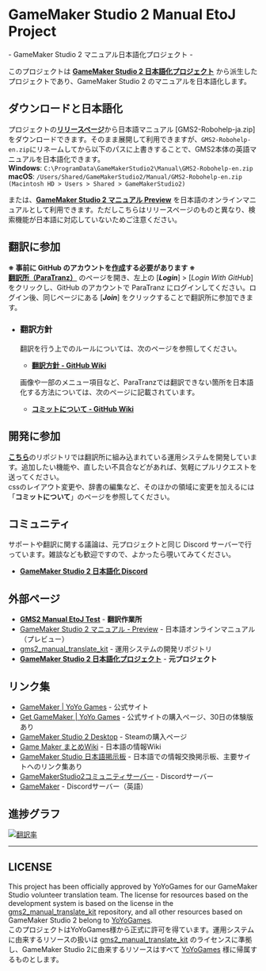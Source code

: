 # GameMaker Studio 2 Manual EtoJ Project
\- GameMaker Studio 2 マニュアル日本語化プロジェクト  \-  

このプロジェクトは **[GameMaker Studio 2 日本語化プロジェクト](https://paratranz.cn/projects/1100)** から派生したプロジェクトであり、GameMaker Studio 2 のマニュアルを日本語化します。

## ダウンロードと日本語化
プロジェクトの[**リリースページ**](https://github.com/kuroko137/gms_manual_jp/releases)から日本語マニュアル [GMS2-Robohelp-ja.zip] をダウンロードできます。そのまま展開して利用できますが、`GMS2-Robohelp-en.zip`にリネームしてから以下のパスに上書きすることで、GMS2本体の英語マニュアルを日本語化できます。  
**Windows**: `C:\ProgramData\GameMakerStudio2\Manual\GMS2-Robohelp-en.zip`  
**macOS**: `/Users/Shared/GameMakerStudio2/Manual/GMS2-Robohelp-en.zip (Macintosh HD > Users > Shared > GameMakerStudio2)`    

または、[**GameMaker Studio 2 マニュアル Preview**](https://kuroko137.github.io/gms_manual_jp/) を日本語のオンラインマニュアルとして利用できます。ただしこちらはリリースページのものと異なり、検索機能が日本語に対応していないためご注意ください。

## 翻訳に参加
**※ 事前に GitHub のアカウントを[作成](https://github.com/join?source=login)する必要があります ※**  
**[翻訳所（ParaTranz）](https://paratranz.cn/projects/1100)** のページを開き、左上の [***Login***] > [*Login With GitHub*] をクリックし、GitHub のアカウントで ParaTranz にログインしてください。ログイン後、同じページにある [***Join***] をクリックすることで翻訳所に参加できます。  

* ### 翻訳方針  

  翻訳を行う上でのルールについては、次のページを参照してください。  
  *  **[翻訳方針 - GitHub Wiki](https://github.com/kuroko137/gms_manual_jp/wiki/%E7%BF%BB%E8%A8%B3%E6%96%B9%E9%87%9D)**  

  画像や一部のメニュー項目など、ParaTranzでは翻訳できない箇所を日本語化する方法については、次のページに記載されています。  
  *  **[コミットについて - GitHub Wiki](https://github.com/kuroko137/gms_manual_jp/wiki/%E3%82%B3%E3%83%9F%E3%83%83%E3%83%88%E3%81%AB%E3%81%A4%E3%81%84%E3%81%A6)**

## 開発に参加
[**こちら**](https://github.com/kuroko137/gms2_manual_translate_kit/)のリポジトリでは翻訳所に組み込まれている運用システムを開発しています。追加したい機能や、直したい不具合などがあれば、気軽にプルリクエストを送ってください。  
cssのレイアウト変更や、辞書の編集など、そのほかの領域に変更を加えるには「**コミットについて**」のページを参照してください。

## コミュニティ
サポートや翻訳に関する議論は、元プロジェクトと同じ Discord サーバーで行っています。雑談なども歓迎ですので、よかったら覗いてみてください。  
* [**GameMaker Studio 2 日本語化 Discord**](https://discord.gg/7fvHhQH) 
 
## 外部ページ
* [**GMS2 Manual EtoJ Test**](https://paratranz.cn/projects/1770)  - **翻訳作業所**
* [GameMaker Studio 2 マニュアル - Preview](https://kuroko137.github.io/gms_manual_jp/) - 日本語オンラインマニュアル（プレビュー）
* [gms2_manual_translate_kit](https://github.com/kuroko137/gms2_manual_translate_kit/) - 運用システムの開発リポジトリ
* [**GameMaker Studio 2 日本語化プロジェクト**](https://paratranz.cn/projects/1100) - **元プロジェクト**  

## リンク集
* [GameMaker | YoYo Games](https://www.yoyogames.com/gamemaker) - 公式サイト  
* [Get GameMaker | YoYo Games](https://www.yoyogames.com/get) - 公式サイトの購入ページ、30日の体験版あり  
* [GameMaker Studio 2 Desktop](https://store.steampowered.com/app/585410/GameMaker_Studio_2_Desktop/) - Steamの購入ページ
* [Game Maker まとめWiki](https://www.wikihouse.com/GameMaker/index.php?GameMaker) - 日本語の情報Wiki
* [GameMaker Studio 日本語掲示板](https://zawazawa.jp/gamemaker_jp/) - 日本語での情報交換掲示板、主要サイトへのリンク集あり  
* [GameMakerStudio2コミュニティサーバー](https://discord.com/invite/EZaNXdh) - Discordサーバー
* [GameMaker](https://discord.gg/By6u9pC) - Discordサーバー（英語）


## 進捗グラフ
[![翻訳率](https://docs.google.com/spreadsheets/d/e/2PACX-1vSbWHhJG3hkqE-SX4Z5jKl51dxKo80cDkFB2PmIBrndDbeJ6riFwX1VWjJQmoVmDh1XiT-edxRsyzu3/pubchart?oid=1381009733&format=image)](https://docs.google.com/spreadsheets/d/e/2PACX-1vSbWHhJG3hkqE-SX4Z5jKl51dxKo80cDkFB2PmIBrndDbeJ6riFwX1VWjJQmoVmDh1XiT-edxRsyzu3/pubchart?oid=1381009733&amp;format=interactive)  
***
## LICENSE
This project has been officially approved by YoYoGames for our GameMaker Studio volunteer translation team. The license for resources based on the development system is based on the license in the [gms2_manual_translate_kit](https://github.com/kuroko137/gms2_manual_translate_kit) repository, and all other resources based on GameMaker Studio 2 belong to [YoYoGames](https://www.yoyogames.com).  
このプロジェクトはYoYoGames様から正式に許可を得ています。運用システムに由来するリソースの扱いは [gms2_manual_translate_kit](https://github.com/kuroko137/gms2_manual_translate_kit) のライセンスに準拠し、GameMaker Studio 2に由来するリソースはすべて [YoYoGames](https://www.yoyogames.com) 様に帰属するものとします。  
